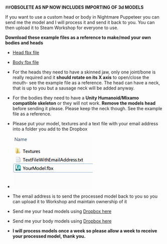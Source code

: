 ##**OBSOLETE AS NP NOW INCLUDES IMPORTING OF 3d MODELS**


If you want to use a custom head or body in Nightmare Puppeteer you can send me the model and I
will process it and send it back to you. You can then upload it to Steam Workshop for everyone to use.

**Download these example files as a reference to make/mod your own bodies and heads**

* [Head fbx file](https://github.com/mdotstrange/NightmarePuppeteerPublic/raw/master/Files/BlobHead.fbx)

* [Body fbx file](https://github.com/mdotstrange/NightmarePuppeteerPublic/raw/master/Files/workoutWoman.fbx)

* For the heads they need to have a skinned jaw, only one joint/bone is really required and it **should rotate on its X axis**
to open/close the mouth- see the example file as a reference. The head can have a neck, that is up to you but a sausage neck will be added anyway.

* For the bodies they need to have a **Unity Humanoid/Mixamo compatible skeleton** or they will not work. **Remove the 
models head** before sending it please. Please keep the neck though. See the example file as a reference. 

* Please put your model, textures and a text file with your email address into a folder you add to the Dropbox
* ![this](https://raw.githubusercontent.com/mdotstrange/NightmarePuppeteerPublic/master/Files/ModelUpload.png)
* The email address is to send the processed model back to you so you can upload it to Workshop and maintain ownership of it

* Send me your head models using [Dropbox here](https://www.dropbox.com/request/iuxLfGnIaUohQm46mzeH)
* Send me your body models using [Dropbox here](https://www.dropbox.com/request/cgat97V4ziC2kswYdvIy)

* **I will process models once a week so please allow a week to receive your processed model, thank you.**

